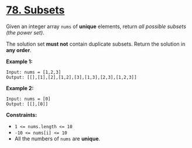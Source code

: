 # [78. Subsets](https://leetcode.com/problems/subsets/)

Given an integer array `nums` of **unique** elements, return _all possible subsets (the power set)_.

The solution set **must not** contain duplicate subsets. Return the solution in **any order**.

**Example 1:**

    Input: nums = [1,2,3]
    Output: [[],[1],[2],[1,2],[3],[1,3],[2,3],[1,2,3]]

**Example 2:**

    Input: nums = [0]
    Output: [[],[0]]

**Constraints:**

- `1 <= nums.length <= 10`
- `-10 <= nums[i] <= 10`
- All the numbers of `nums` are **unique**.
